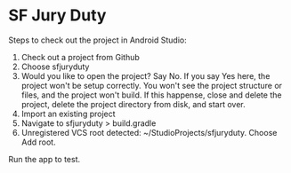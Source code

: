 # SF Jury Duty

Steps to check out the project in Android Studio:

1. Check out a project from Github
2. Choose sfjuryduty
3. Would you like to open the project? Say No. If you say Yes here, the project won't be setup correctly. You won't see the project structure or files, and the project won't build. If this happense, close and delete the project, delete the project directory from disk, and start over.
4. Import an existing project
5. Navigate to sfjuryduty > build.gradle
6. Unregistered VCS root detected: ~/StudioProjects/sfjuryduty. Choose Add root.

Run the app to test.
